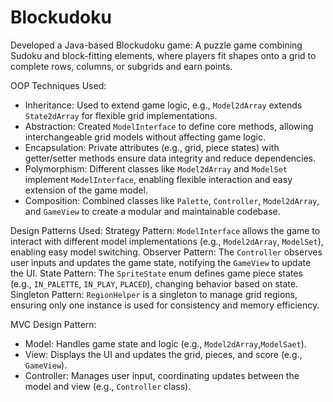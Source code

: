 # Blockudoku

Developed a Java-based Blockudoku game: A puzzle game combining Sudoku and block-fitting elements, where players fit shapes onto a grid to complete rows, columns, or subgrids and earn points.

OOP Techniques Used:
- Inheritance: Used to extend game logic, e.g., `Model2dArray` extends `State2dArray` for flexible grid implementations.
- Abstraction: Created `ModelInterface` to define core methods, allowing interchangeable grid models without affecting game logic.
- Encapsulation: Private attributes (e.g., grid, piece states) with getter/setter methods ensure data integrity and reduce dependencies.
- Polymorphism: Different classes like `Model2dArray` and `ModelSet` implement `ModelInterface`, enabling flexible interaction and easy extension of the game model.
- Composition: Combined classes like `Palette`, `Controller`, `Model2dArray`, and `GameView` to create a modular and maintainable codebase.

Design Patterns Used:
Strategy Pattern: `ModelInterface` allows the game to interact with different model implementations (e.g., `Model2dArray`, `ModelSet`), enabling easy model switching.
Observer Pattern: The `Controller` observes user inputs and updates the game state, notifying the `GameView` to update the UI.
State Pattern: The `SpriteState` enum defines game piece states (e.g., `IN_PALETTE`, `IN_PLAY`, `PLACED`), changing behavior based on state.
Singleton Pattern: `RegionHelper` is a singleton to manage grid regions, ensuring only one instance is used for consistency and memory efficiency.

MVC Design Pattern:
- Model: Handles game state and logic (e.g., `Model2dArray`,`ModelSaet`).
- View: Displays the UI and updates the grid, pieces, and score (e.g., `GameView`).
- Controller: Manages user input, coordinating updates between the model and view (e.g., `Controller` class).
